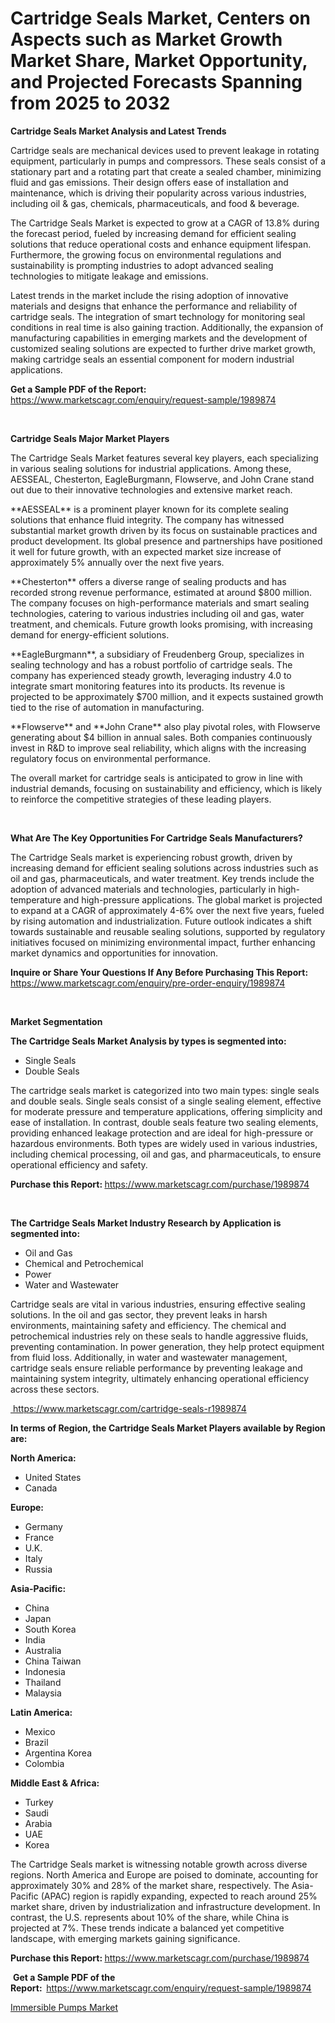 <p><h1>Cartridge Seals Market, Centers on Aspects such as Market Growth Market Share, Market Opportunity, and Projected Forecasts Spanning from 2025 to 2032</h1></p><p><strong>Cartridge Seals Market Analysis and Latest Trends</strong></p>
<p><p>Cartridge seals are mechanical devices used to prevent leakage in rotating equipment, particularly in pumps and compressors. These seals consist of a stationary part and a rotating part that create a sealed chamber, minimizing fluid and gas emissions. Their design offers ease of installation and maintenance, which is driving their popularity across various industries, including oil & gas, chemicals, pharmaceuticals, and food & beverage.</p><p>The Cartridge Seals Market is expected to grow at a CAGR of 13.8% during the forecast period, fueled by increasing demand for efficient sealing solutions that reduce operational costs and enhance equipment lifespan. Furthermore, the growing focus on environmental regulations and sustainability is prompting industries to adopt advanced sealing technologies to mitigate leakage and emissions.</p><p>Latest trends in the market include the rising adoption of innovative materials and designs that enhance the performance and reliability of cartridge seals. The integration of smart technology for monitoring seal conditions in real time is also gaining traction. Additionally, the expansion of manufacturing capabilities in emerging markets and the development of customized sealing solutions are expected to further drive market growth, making cartridge seals an essential component for modern industrial applications.</p></p>
<p><strong>Get a Sample PDF of the Report:&nbsp;</strong> <a href="https://www.marketscagr.com/enquiry/request-sample/1989874?utm_campaign=2465&utm_medium=2&utm_source=Github&utm_content=ia&utm_term=10042025&utm_id=cartridge-seals">https://www.marketscagr.com/enquiry/request-sample/1989874</a></p>
<p>&nbsp;</p>
<p><strong>Cartridge Seals Major Market Players</strong></p>
<p><p>The Cartridge Seals Market features several key players, each specializing in various sealing solutions for industrial applications. Among these, AESSEAL, Chesterton, EagleBurgmann, Flowserve, and John Crane stand out due to their innovative technologies and extensive market reach.</p><p>**AESSEAL** is a prominent player known for its complete sealing solutions that enhance fluid integrity. The company has witnessed substantial market growth driven by its focus on sustainable practices and product development. Its global presence and partnerships have positioned it well for future growth, with an expected market size increase of approximately 5% annually over the next five years.</p><p>**Chesterton** offers a diverse range of sealing products and has recorded strong revenue performance, estimated at around $800 million. The company focuses on high-performance materials and smart sealing technologies, catering to various industries including oil and gas, water treatment, and chemicals. Future growth looks promising, with increasing demand for energy-efficient solutions.</p><p>**EagleBurgmann**, a subsidiary of Freudenberg Group, specializes in sealing technology and has a robust portfolio of cartridge seals. The company has experienced steady growth, leveraging industry 4.0 to integrate smart monitoring features into its products. Its revenue is projected to be approximately $700 million, and it expects sustained growth tied to the rise of automation in manufacturing.</p><p>**Flowserve** and **John Crane** also play pivotal roles, with Flowserve generating about $4 billion in annual sales. Both companies continuously invest in R&D to improve seal reliability, which aligns with the increasing regulatory focus on environmental performance.</p><p>The overall market for cartridge seals is anticipated to grow in line with industrial demands, focusing on sustainability and efficiency, which is likely to reinforce the competitive strategies of these leading players.</p></p>
<p>&nbsp;</p>
<p><strong>What Are The Key Opportunities For Cartridge Seals Manufacturers?</strong></p>
<p><p>The Cartridge Seals market is experiencing robust growth, driven by increasing demand for efficient sealing solutions across industries such as oil and gas, pharmaceuticals, and water treatment. Key trends include the adoption of advanced materials and technologies, particularly in high-temperature and high-pressure applications. The global market is projected to expand at a CAGR of approximately 4-6% over the next five years, fueled by rising automation and industrialization. Future outlook indicates a shift towards sustainable and reusable sealing solutions, supported by regulatory initiatives focused on minimizing environmental impact, further enhancing market dynamics and opportunities for innovation.</p></p>
<p><strong>Inquire or Share Your Questions If Any Before Purchasing This Report:</strong> <a href="https://www.marketscagr.com/enquiry/pre-order-enquiry/1989874?utm_campaign=2465&utm_medium=2&utm_source=Github&utm_content=ia&utm_term=10042025&utm_id=cartridge-seals">https://www.marketscagr.com/enquiry/pre-order-enquiry/1989874</a></p>
<p>&nbsp;</p>
<p><strong>Market Segmentation</strong></p>
<p><strong>The Cartridge Seals Market Analysis by types is segmented into:</strong></p>
<p><ul><li>Single Seals</li><li>Double Seals</li></ul></p>
<p><p>The cartridge seals market is categorized into two main types: single seals and double seals. Single seals consist of a single sealing element, effective for moderate pressure and temperature applications, offering simplicity and ease of installation. In contrast, double seals feature two sealing elements, providing enhanced leakage protection and are ideal for high-pressure or hazardous environments. Both types are widely used in various industries, including chemical processing, oil and gas, and pharmaceuticals, to ensure operational efficiency and safety.</p></p>
<p><strong>Purchase this Report:&nbsp;</strong><a href="https://www.marketscagr.com/purchase/1989874?utm_campaign=2465&utm_medium=2&utm_source=Github&utm_content=ia&utm_term=10042025&utm_id=cartridge-seals">https://www.marketscagr.com/purchase/1989874</a></p>
<p>&nbsp;</p>
<p><strong>The Cartridge Seals Market Industry Research by Application is segmented into:</strong></p>
<p><ul><li>Oil and Gas</li><li>Chemical and Petrochemical</li><li>Power</li><li>Water and Wastewater</li></ul></p>
<p><p>Cartridge seals are vital in various industries, ensuring effective sealing solutions. In the oil and gas sector, they prevent leaks in harsh environments, maintaining safety and efficiency. The chemical and petrochemical industries rely on these seals to handle aggressive fluids, preventing contamination. In power generation, they help protect equipment from fluid loss. Additionally, in water and wastewater management, cartridge seals ensure reliable performance by preventing leakage and maintaining system integrity, ultimately enhancing operational efficiency across these sectors.</p></p>
<p><a href="https://www.marketscagr.com/cartridge-seals-r1989874?utm_campaign=2465&utm_medium=2&utm_source=Github&utm_content=ia&utm_term=10042025&utm_id=cartridge-seals">&nbsp;https://www.marketscagr.com/cartridge-seals-r1989874</a></p>
<p><strong>In terms of Region, the Cartridge Seals Market Players available by Region are:</strong></p>
<p>
    <p> <strong> North America: </strong>
        <ul>
            <li>United States</li>
            <li>Canada</li>
        </ul>
        </p> 
    <p> <strong> Europe: </strong>
        <ul>
            <li>Germany</li>
            <li>France</li>
            <li>U.K.</li>
            <li>Italy</li>
            <li>Russia</li>
        </ul>
        </p> 
    <p> <strong> Asia-Pacific: </strong>
        <ul>
            <li>China</li>
            <li>Japan</li>
            <li>South Korea</li>
            <li>India</li>
            <li>Australia</li>
            <li>China Taiwan</li>
            <li>Indonesia</li>
            <li>Thailand</li>
            <li>Malaysia</li>
        </ul>
        </p> 
    <p> <strong> Latin America: </strong>
        <ul>
            <li>Mexico</li>
            <li>Brazil</li>
            <li>Argentina Korea</li>
            <li>Colombia</li>
        </ul>
        </p> 
    <p> <strong> Middle East & Africa: </strong>
        <ul>
            <li>Turkey</li>
            <li>Saudi</li>
            <li>Arabia</li>
            <li>UAE</li>
            <li>Korea</li>
        </ul>
    </p>
    </p>
<p><p>The Cartridge Seals market is witnessing notable growth across diverse regions. North America and Europe are poised to dominate, accounting for approximately 30% and 28% of the market share, respectively. The Asia-Pacific (APAC) region is rapidly expanding, expected to reach around 25% market share, driven by industrialization and infrastructure development. In contrast, the U.S. represents about 10% of the share, while China is projected at 7%. These trends indicate a balanced yet competitive landscape, with emerging markets gaining significance.</p></p>
<p><strong>Purchase this Report: </strong><a href="https://www.marketscagr.com/purchase/1989874?utm_campaign=2465&utm_medium=2&utm_source=Github&utm_content=ia&utm_term=10042025&utm_id=cartridge-seals">https://www.marketscagr.com/purchase/1989874</a></p>
<p>&nbsp;<strong>Get a Sample PDF of the Report:&nbsp;&nbsp;</strong><a href="https://www.marketscagr.com/enquiry/request-sample/1989874?utm_campaign=2465&utm_medium=2&utm_source=Github&utm_content=ia&utm_term=10042025&utm_id=cartridge-seals">https://www.marketscagr.com/enquiry/request-sample/1989874</a></p>
<p><strong></strong></p>
<p><p><a href="https://github.com/kaddahblejc/Market-Research-Report-List-1/blob/main/immersible-pumps-market.md?utm_campaign=2465&utm_medium=2&utm_source=Github&utm_content=ia&utm_term=10042025&utm_id=cartridge-seals">Immersible Pumps Market</a></p></p>